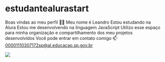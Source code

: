 # estudantealurastart
Boas vindas ao meu perfil 💙💙
Meu nome é Leandro
Estou estudando na Alura
Estou me desenvolvendo na linguagem JavaScript
Utilizo esse espaço para minha organização e compartilhamento dos meu projetos desenvolvidos
Você pode entrar em contato comigo 📫
00001110307172sp@al.educacao.sp.gov.br

![](https://i.pinimg.com/originals/cd/e5/63/cde563c7d704d176db2aadb8c23f1a8c.gif)
